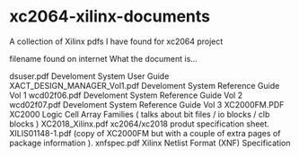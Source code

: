 # xc2064-xilinx-documents
A collection of Xilinx pdfs I have found for xc2064 project

filename found on internet      What the document is...

dsuser.pdf                      Develoment System User Guide
XACT_DESIGN_MANAGER_Vol1.pdf    Develoment System Reference Guide Vol 1
wcd02f06.pdf                    Develoment System Reference Guide Vol 2
wcd02f07.pdf                    Develoment System Reference Guide Vol 3
XC2000FM.PDF                    XC2000 Logic Cell Array Families ( talks about bit files / io blocks / clb blocks )
XC2018_Xilinx.pdf               xc2064/xc2018 produt specification sheet.
XILIS01148-1.pdf                (copy of XC2000FM but with a couple of extra pages of package information ).
xnfspec.pdf                     Xilinx Netlist Format (XNF) Specification

